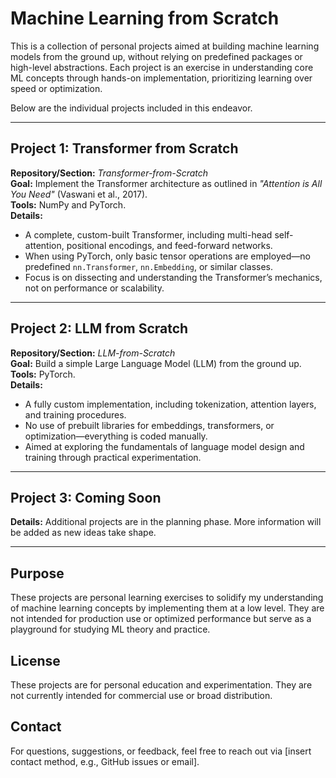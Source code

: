 # Machine Learning from Scratch

This is a collection of personal projects aimed at building machine learning models from the ground up, without relying on predefined packages or high-level abstractions. Each project is an exercise in understanding core ML concepts through hands-on implementation, prioritizing learning over speed or optimization.

Below are the individual projects included in this endeavor.

---

## Project 1: Transformer from Scratch

**Repository/Section:** *Transformer-from-Scratch*  
**Goal:** Implement the Transformer architecture as outlined in *"Attention is All You Need"* (Vaswani et al., 2017).  
**Tools:** NumPy and PyTorch.  
**Details:**  
- A complete, custom-built Transformer, including multi-head self-attention, positional encodings, and feed-forward networks.  
- When using PyTorch, only basic tensor operations are employed—no predefined `nn.Transformer`, `nn.Embedding`, or similar classes.  
- Focus is on dissecting and understanding the Transformer’s mechanics, not on performance or scalability.  

---

## Project 2: LLM from Scratch

**Repository/Section:** *LLM-from-Scratch*  
**Goal:** Build a simple Large Language Model (LLM) from the ground up.  
**Tools:** PyTorch.  
**Details:**  
- A fully custom implementation, including tokenization, attention layers, and training procedures.  
- No use of prebuilt libraries for embeddings, transformers, or optimization—everything is coded manually.  
- Aimed at exploring the fundamentals of language model design and training through practical experimentation.  

---

## Project 3: Coming Soon

**Details:** Additional projects are in the planning phase. More information will be added as new ideas take shape.

---

## Purpose
These projects are personal learning exercises to solidify my understanding of machine learning concepts by implementing them at a low level. They are not intended for production use or optimized performance but serve as a playground for studying ML theory and practice.

## License
These projects are for personal education and experimentation. They are not currently intended for commercial use or broad distribution.

## Contact
For questions, suggestions, or feedback, feel free to reach out via [insert contact method, e.g., GitHub issues or email].
